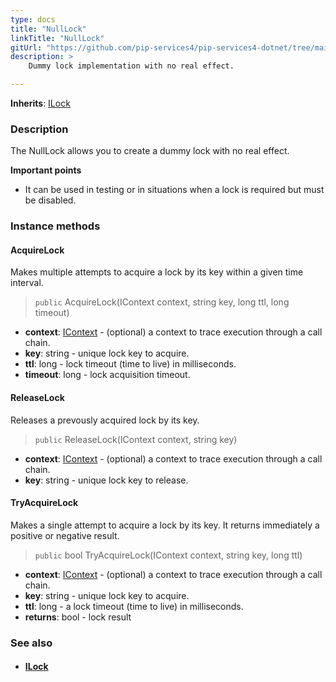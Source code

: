 ```yaml
---
type: docs
title: "NullLock"
linkTitle: "NullLock"
gitUrl: "https://github.com/pip-services4/pip-services4-dotnet/tree/main/pip-services4-logic-dotnet"
description: >
    Dummy lock implementation with no real effect.

---
```


**Inherits**: [ILock](../ilock)

### Description

The NullLock allows you to create a dummy lock with no real effect.

**Important points**

-  It can be used in testing or in situations when a lock is required but must be disabled.

### Instance methods

#### AcquireLock
Makes multiple attempts to acquire a lock by its key within a given time interval.

> `public` AcquireLock(IContext context, string key, long ttl, long timeout)

- **context**: [IContext](../../../components/context/icontext) - (optional) a context to trace execution through a call chain. 
- **key**: string - unique lock key to acquire.
- **ttl**: long - lock timeout (time to live) in milliseconds.
- **timeout**: long - lock acquisition timeout.


#### ReleaseLock
Releases a prevously acquired lock by its key.

> `public` ReleaseLock(IContext context, string key)

- **context**: [IContext](../../../components/context/icontext) - (optional) a context to trace execution through a call chain.
- **key**: string - unique lock key to release.


#### TryAcquireLock
Makes a single attempt to acquire a lock by its key.
It returns immediately a positive or negative result.

> `public` bool TryAcquireLock(IContext context, string key, long ttl)

- **context**: [IContext](../../../components/context/icontext) - (optional) a context to trace execution through a call chain.
- **key**: string - unique lock key to acquire.
- **ttl**: long - a lock timeout (time to live) in milliseconds.
- **returns**: bool - lock result


### See also
- #### [ILock](../ilock)
